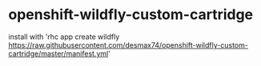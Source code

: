 # openshift-wildfly-custom-cartridge

install with 'rhc app create wildfly https://raw.githubusercontent.com/desmax74/openshift-wildfly-custom-cartridge/master/manifest.yml'
